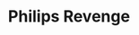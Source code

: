 ---
abv: 7.2%
alt:
availability: Keg
bitterness: 
description:
gravity: 
hops: 
img: beer.jpg
layout: beer
malt: 
modal-id: philips-revenge
title: Philips Revenge
on-tap: nope
sourness: 
style: Smoked Saison
---